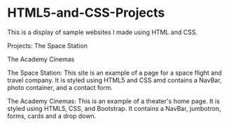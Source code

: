 # HTML5-and-CSS-Projects

This is a display of sample websites I made using HTML and CSS. 

Projects:
  The Space Station
  
  The Academy Cinemas

The Space Station: This site is an example of a page for a space flight and travel company.  It is styled using HTML5 and CSS amd contains a NavBar, photo container, and a contact form.  

The Academy Cinemas: This is an example of a theater's home page.  It is styled using HTML5, CSS, and Bootstrap.  It contains a NavBar, jumbotron, forms, cards and a drop down.  
